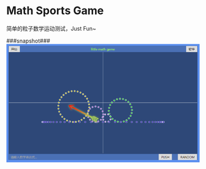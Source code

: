 # Math Sports Game
简单的粒子数学运动测试，Just Fun~

###snapshot###
![image](snapshot/test.png)

<!--
###demo###
See [here](http://tt-cc.cn/front-end/jquery-game/mathame)
-->
